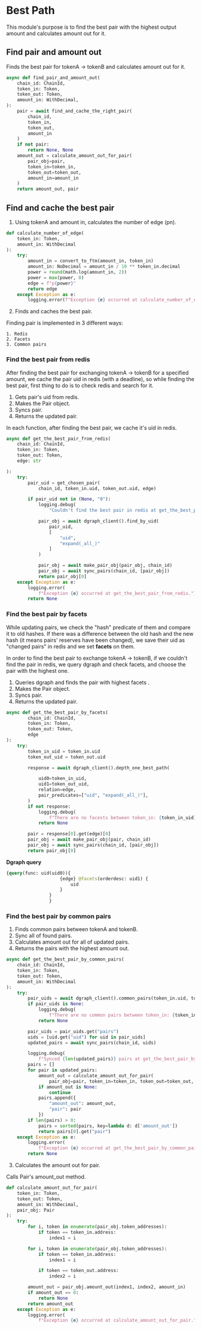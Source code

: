 # Best Path

This module's purpose is to find the best pair with the highest output amount and calculates amount out for it.

## Find pair and amount out
Finds the best pair for tokenA -> tokenB and calculates amount out for it.
```python
async def find_pair_and_amount_out(
    chain_id: ChainId,
    token_in: Token,
    token_out: Token,
    amount_in: WithDecimal,
):
    pair = await find_and_cache_the_right_pair(
        chain_id,
        token_in,
        token_out,
        amount_in
    )
    if not pair:
        return None, None
    amount_out = calculate_amount_out_for_pair(
        pair_obj=pair,
        token_in=token_in,
        token_out=token_out,
        amount_in=amount_in
    )
    return amount_out, pair
```

## Find and cache the best pair
1. Using tokenA and amount in, calculates the number of edge (pn).
```python
def calculate_number_of_edge(
    token_in: Token,
    amount_in: WithDecimal
):
    try:
        amount_in = convert_to_ftm(amount_in, token_in)
        amount_in: NoDecimal = amount_in / 10 ** token_in.decimal
        power = round(math.log(amount_in, 2))
        power = max(power, 0)
        edge = f"p{power}"
        return edge
    except Exception as e:
        logging.error(f"Exception {e} occurred at calculate_number_of_edge.")
```
2. Finds and caches the best pair.

Finding pair is implemented in 3 different ways:

    1. Redis
    2. Facets
    3. Common pairs

### Find the best pair from redis

After finding the best pair for exchanging tokenA -> tokenB for a specified amount, we cache the pair uid in redis (with a deadline), so while finding the best pair, first thing to do is to check redis and search for it.

1. Gets pair's uid from redis.
2. Makes the Pair object.
3. Syncs pair.
4. Returns the updated pair.

In each function, after finding the best pair, we cache it's uid in redis.

```python
async def get_the_best_pair_from_redis(
    chain_id: ChainId,
    token_in: Token,
    token_out: Token,
    edge: str

):
    try:
        pair_uid = get_chosen_pair(
            chain_id, token_in.uid, token_out.uid, edge)

        if pair_uid not in (None, "0"):
            logging.debug(
                "Couldn't find the best pair in redis at get_the_best_pair_from_redis.")

            pair_obj = await dgraph_client().find_by_uid(
                pair_uid,
                [
                    "uid",
                    "expand(_all_)"
                ]
            )

            pair_obj = await make_pair_obj(pair_obj, chain_id)
            pair_obj = await sync_pairs(chain_id, [pair_obj])
            return pair_obj[0]
    except Exception as e:
        logging.error(
            f"Exception {e} occurred at get_the_best_pair_from_redis.")
        return None
```

### Find the best pair by facets

While updating pairs, we check the "hash" predicate of them and compare it to old hashes. If there was a difference between the old hash and the new hash (it means pairs' reserves have been changed), we save their uid as "changed pairs" in redis and we set **facets** on them.

In order to find the best pair to exchange tokenA -> tokenB, if we couldn't find the pair in redis, we query dgraph and check facets, and choose the pair with the highest one.

1. Queries dgraph and finds the pair with highest facets .
2. Makes the Pair object.
3. Syncs pair.
4. Returns the updated pair.

```python
async def get_the_best_pair_by_facets(
        chain_id: ChainId,
        token_in: Token,
        token_out: Token,
        edge
):
    try:
        token_in_uid = token_in.uid
        token_out_uid = token_out.uid

        response = await dgraph_client().depth_one_best_path(

            uid0=token_in_uid,
            uid1=token_out_uid,
            relation=edge,
            pair_predicates=["uid", "expand(_all_)"],
        )
        if not response:
            logging.debug(
                f"There are no facests between token_in: {token_in_uid} and token_out: {token_out_uid} at get_the_best_pair_by_facets.")
            return None

        pair = response[0].get(edge)[0]
        pair_obj = await make_pair_obj(pair, chain_id)
        pair_obj = await sync_pairs(chain_id, [pair_obj])
        return pair_obj[0]

```

**Dgraph query**


```graphql
{query(func: uid(uid0)){
                    {edge} @facets(orderdesc: uid1) {
                        uid
                    }
                }
                }
```

### Find the best pair by common pairs
1. Finds common pairs between tokenA and tokenB.
2. Sync all of found pairs.
3. Calculates amount out for all of updated pairs.
4. Returns the pairs with the highest amount out.
```python
async def get_the_best_pair_by_common_pairs(
    chain_id: ChainId,
    token_in: Token,
    token_out: Token,
    amount_in: WithDecimal
):
    try:
        pair_uids = await dgraph_client().common_pairs(token_in.uid, token_out.uid)
        if pair_uids is None:
            logging.debug(
                f"There are no common pairs between token_in: {token_in.uid} and token_out: {token_out.uid} at get_the_best_pair_by_common_pairs.")
            return None

        pair_uids = pair_uids.get("pairs")
        uids = [uid.get("uid") for uid in pair_uids]
        updated_pairs = await sync_pairs(chain_id, uids)

        logging.debug(
            f"Synced {len(updated_pairs)} pairs at get_the_best_pair_by_common_pairs.")
        pairs = []
        for pair in updated_pairs:
            amount_out = calculate_amount_out_for_pair(
                pair_obj=pair, token_in=token_in, token_out=token_out, amount_in=amount_in)
            if amount_out is None:
                continue
            pairs.append({
                "amount_out": amount_out,
                "pair": pair
            })
        if len(pairs) > 0:
            pairs = sorted(pairs, key=lambda d: d['amount_out'])
            return pairs[0].get("pair")
    except Exception as e:
        logging.error(
            f"Exception {e} occurred at get_the_best_pair_by_common_pairs.")
        return None
```

3. Calculates the amount out for pair.

Calls Pair's amount_out method.
```python
def calculate_amount_out_for_pair(
    token_in: Token,
    token_out: Token,
    amount_in: WithDecimal,
    pair_obj: Pair
):
    try:
        for i, token in enumerate(pair_obj.token_addresses):
            if token == token_in.address:
                index1 = i

        for i, token in enumerate(pair_obj.token_addresses):
            if token == token_in.address:
                index1 = i

            if token == token_out.address:
                index2 = i

        amount_out = pair_obj.amount_out(index1, index2, amount_in)
        if amount_out == 0:
            return None
        return amount_out
    except Exception as e:
        logging.error(
            f"Exception {e} occurred at calculate_amount_out_for_pair.")
```